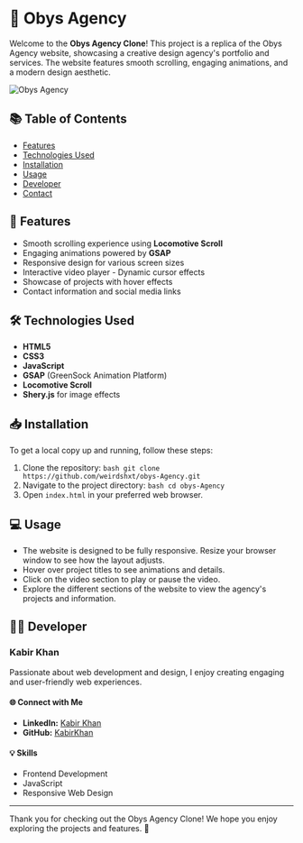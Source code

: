 # 🌟 Obys Agency
 Welcome to the **Obys Agency Clone**! This project is a replica of the Obys Agency website, showcasing a creative design agency's portfolio and services. The website features smooth scrolling, engaging animations, and a modern design aesthetic.

![Obys Agency](https://weirdshxt.github.io/obys-Agency/)

  ## 📚 Table of Contents 
  - [Features](#features) 
  - [Technologies Used](#technologies-used) 
  - [Installation](#installation) 
  - [Usage](#usage)  
  - [Developer](#developer) 
  - [Contact](#contact) 
  
  ## 🚀 Features 
  - Smooth scrolling experience using **Locomotive Scroll** 
  - Engaging animations powered by **GSAP** 
  - Responsive design for various screen sizes 
  - Interactive video player - Dynamic cursor effects 
  - Showcase of projects with hover effects 
  - Contact information and social media links 
  
  ## 🛠 Technologies Used 
  - **HTML5** 
  - **CSS3** 
  - **JavaScript** 
  - **GSAP** (GreenSock Animation Platform) 
  - **Locomotive Scroll** 
  - **Shery.js** for image effects 
  
  ## 📥 Installation 
  To get a local copy up and running, follow these steps: 
  1. Clone the repository: ```bash git clone https://github.com/weirdshxt/obys-Agency.git ``` 
  2. Navigate to the project directory: ```bash cd obys-Agency ``` 
  3. Open `index.html` in your preferred web browser. 
  
  ## 💻 Usage 
  - The website is designed to be fully responsive. Resize your browser window to see how the layout adjusts. 
  - Hover over project titles to see animations and details. 
  - Click on the video section to play or pause the video. 
  - Explore the different sections of the website to view the   agency's projects and information. 
  
  ## 👨‍💻 Developer
  ### Kabir Khan
  Passionate about web development and design, I enjoy creating engaging and user-friendly web experiences.

  #### 🌐 Connect with Me
  - **LinkedIn:** [Kabir Khan](https://www.linkedin.com/in/weirdsht)
  - **GitHub:** [KabirKhan](https://github.com/weirdshxt)

  #### 💡 Skills
  - Frontend Development
  - JavaScript
  - Responsive Web Design

   --- 
   Thank you for checking out the Obys Agency Clone! We hope you enjoy exploring the projects and features. 🌈